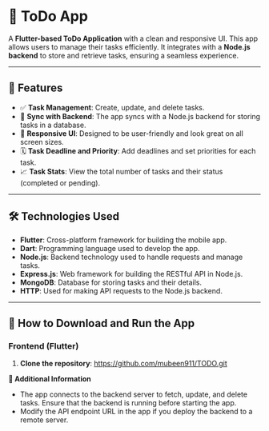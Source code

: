 # 📝 **ToDo App**

A **Flutter-based ToDo Application** with a clean and responsive UI. This app allows users to manage their tasks efficiently. It integrates with a **Node.js backend** to store and retrieve tasks, ensuring a seamless experience.

---

## 📲 Features

- ✅ **Task Management**: Create, update, and delete tasks.
- 🔄 **Sync with Backend**: The app syncs with a Node.js backend for storing tasks in a database.
- 📱 **Responsive UI**: Designed to be user-friendly and look great on all screen sizes.
- 🗓️ **Task Deadline and Priority**: Add deadlines and set priorities for each task.
- 📈 **Task Stats**: View the total number of tasks and their status (completed or pending).

---

## 🛠️ Technologies Used

- **Flutter**: Cross-platform framework for building the mobile app.
- **Dart**: Programming language used to develop the app.
- **Node.js**: Backend technology used to handle requests and manage tasks.
- **Express.js**: Web framework for building the RESTful API in Node.js.
- **MongoDB**: Database for storing tasks and their details.
- **HTTP**: Used for making API requests to the Node.js backend.

---

## 🚀 How to Download and Run the App

### Frontend (Flutter)

1. **Clone the repository**:  https://github.com/mubeen911/TODO.git


**📝 Additional Information**

- The app connects to the backend server to fetch, update, and delete tasks. Ensure that the backend is running before starting the app.
- Modify the API endpoint URL in the app if you deploy the backend to a remote server.

